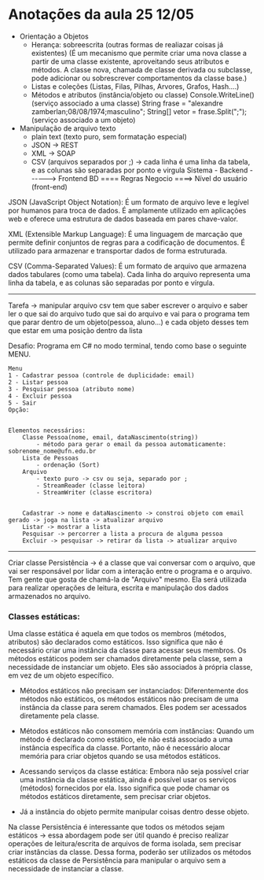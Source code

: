 # Anotações da aula 25 12/05

- Orientação a Objetos
  - Herança: sobreescrita (outras formas de realiazar coisas já existentes)
    (É um mecanismo que permite criar uma nova classe a partir de uma classe existente, aproveitando seus atributos e métodos. A classe nova, chamada de classe derivada ou subclasse, pode adicionar ou sobrescrever comportamentos da classe base.)
  - Listas e coleções (Listas, Filas, Pilhas, Arvores, Grafos, Hash....)
  - Métodos e atributos (instância/objeto ou classe)
    Console.WriteLine() (serviço associado a uma classe)
    String frase = "alexandre zamberlan;08/08/1974;masculino";
    String[] vetor = frase.Split(";"); (serviço associado a um objeto)
- Manipulação de arquivo texto
  - plain text (texto puro, sem formatação especial)
  - JSON -> REST
  - XML -> SOAP
  - CSV (arquivos separados por ;) -> cada linha é uma linha da tabela, e as colunas são separadas por ponto e virgula
    Sistema - Backend ------> Frontend
    BD ==== Regras Negocio ====> Nível do usuário (front-end)

JSON (JavaScript Object Notation): É um formato de arquivo leve e legível por humanos para troca de dados. É amplamente utilizado em aplicações web e oferece uma estrutura de dados baseada em pares chave-valor.

XML (Extensible Markup Language): É uma linguagem de marcação que permite definir conjuntos de regras para a codificação de documentos. É utilizado para armazenar e transportar dados de forma estruturada.

CSV (Comma-Separated Values): É um formato de arquivo que armazena dados tabulares (como uma tabela). Cada linha do arquivo representa uma linha da tabela, e as colunas são separadas por ponto e vírgula.

---

Tarefa -> manipular arquivo csv
tem que saber escrever o arquivo e saber ler o que sai do arquivo
tudo que sai do arquivo e vai para o programa tem que parar dentro de um objeto(pessoa, aluno...) e cada objeto desses tem que estar em uma posição dentro da lista

Desafio: Programa em C# no modo terminal, tendo como base o seguinte MENU.

    Menu
    1 - Cadastrar pessoa (controle de duplicidade: email)
    2 - Listar pessoa
    3 - Pesquisar pessoa (atributo nome)
    4 - Excluir pessoa
    5 - Sair
    Opção:


    Elementos necessários:
        Classe Pessoa(nome, email, dataNascimento(string))
            - método para gerar o email da pessoa automaticamente: sobrenome_nome@ufn.edu.br
        Lista de Pessoas
            - ordenação (Sort)
        Arquivo
            - texto puro -> csv ou seja, separado por ;
            - StreamReader (classe leitora)
            - StreamWriter (classe escritora)


        Cadastrar -> nome e dataNascimento -> constroi objeto com email gerado -> joga na lista -> atualizar arquivo
        Listar -> mostrar a lista
        Pesquisar -> percorrer a lista a procura de alguma pessoa
        Excluir -> pesquisar -> retirar da lista -> atualizar arquivo

---

Criar classe Persistência -> é a classe que vai conversar com o arquivo, que vai ser responsável por lidar com a interação entre o programa e o arquivo. Tem gente que gosta de chamá-la de "Arquivo" mesmo. Ela será utilizada para realizar operações de leitura, escrita e manipulação dos dados armazenados no arquivo.

### Classes estáticas:

Uma classe estática é aquela em que todos os membros (métodos, atributos) são declarados como estáticos. Isso significa que não é necessário criar uma instância da classe para acessar seus membros. Os métodos estáticos podem ser chamados diretamente pela classe, sem a necessidade de instanciar um objeto. Eles são associados à própria classe, em vez de um objeto específico.

- Métodos estáticos não precisam ser instanciados: Diferentemente dos métodos não estáticos, os métodos estáticos não precisam de uma instância da classe para serem chamados. Eles podem ser acessados diretamente pela classe.

- Métodos estáticos não consomem memória com instâncias: Quando um método é declarado como estático, ele não está associado a uma instância específica da classe. Portanto, não é necessário alocar memória para criar objetos quando se usa métodos estáticos.

- Acessando serviços da classe estática: Embora não seja possível criar uma instância da classe estática, ainda é possível usar os serviços (métodos) fornecidos por ela. Isso significa que pode chamar os métodos estáticos diretamente, sem precisar criar objetos.

- Já a instância do objeto permite manipular coisas dentro desse objeto.

Na classe Persistência é interessante que todos os métodos sejam estáticos -> essa abordagem pode ser útil quando é preciso realizar operações de leitura/escrita de arquivos de forma isolada, sem precisar criar instâncias da classe. Dessa forma, poderão ser utilizados os métodos estáticos da classe de Persistência para manipular o arquivo sem a necessidade de instanciar a classe.

